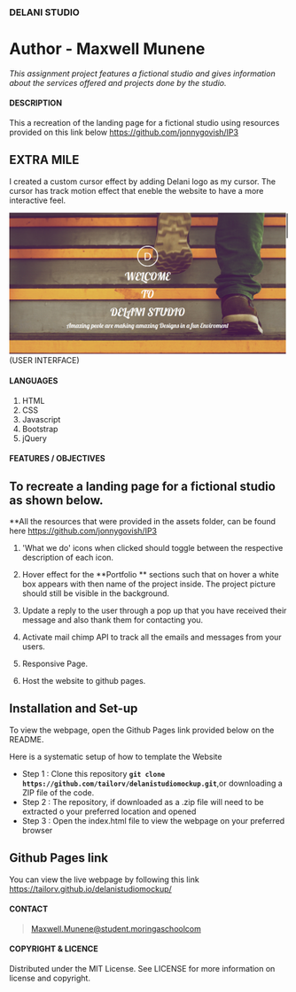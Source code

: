 ### **DELANI STUDIO**
# **Author - Maxwell Munene**
_This assignment project features a fictional studio and gives information about the services offered and projects done by the studio._

#### **DESCRIPTION**
This a recreation of the landing page for a fictional studio using resources provided  on this link below https://github.com/jonnygovish/IP3

## EXTRA MILE
I created a custom cursor effect by adding Delani logo as my cursor.
The cursor has track motion effect that eneble the website to have a more interactive feel.


![USER INTERFACE](images/screenshot.png) (USER INTERFACE)

#### **LANGUAGES**
1. HTML
2. CSS
3. Javascript
4. Bootstrap
5. jQuery

#### **FEATURES / OBJECTIVES**
## **To recreate a landing page for a fictional studio as shown below.**
 **All the resources that were provided in the assets folder, can be found here https://github.com/jonnygovish/IP3  

1. 'What we do'  icons when clicked should toggle between the respective description of each icon.

3. Hover effect for the **Portfolio ** sections such that on hover a white box appears with then name of the project inside. The project picture should still be visible in the background.

4. Update a reply to the user through a pop up that you have received their message and also thank them for contacting you.

5. Activate mail chimp API to track all the emails and messages from your users.

6. Responsive Page.

7. Host the website to github pages.


## Installation and Set-up
To view the webpage, open the Github Pages link provided below on the README.

Here is a systematic setup of how to template the Website
* Step 1 : Clone this repository **`git clone https://github.com/tailorv/delanistudiomockup.git`**,or downloading a ZIP file of the code.
* Step 2 : The repository, if downloaded as a .zip file will need to be extracted o your preferred location and opened
* Step 3 : Open the index.html file to view the webpage on your preferred browser

## Github Pages link

You can view the live webpage by following this link https://tailorv.github.io/delanistudiomockup/



#### **CONTACT**
>Maxwell.Munene@student.moringaschoolcom <br>

#### **COPYRIGHT & LICENCE**
Distributed under the MIT License. See LICENSE for more information on license and copyright.
